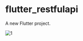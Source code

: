 # flutter_restfulapi

A new Flutter project.

![1](https://user-images.githubusercontent.com/96003255/227237076-503c5f04-87cb-48c9-ba29-16b6c4de1d0a.PNG)
